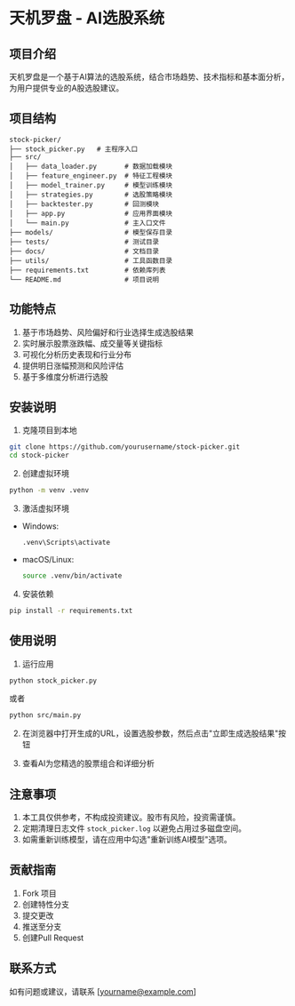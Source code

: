 # 天机罗盘 - AI选股系统

## 项目介绍

天机罗盘是一个基于AI算法的选股系统，结合市场趋势、技术指标和基本面分析，为用户提供专业的A股选股建议。

## 项目结构

```
stock-picker/
├── stock_picker.py   # 主程序入口
├── src/
│   ├── data_loader.py       # 数据加载模块
│   ├── feature_engineer.py  # 特征工程模块
│   ├── model_trainer.py     # 模型训练模块
│   ├── strategies.py        # 选股策略模块
│   ├── backtester.py        # 回测模块
│   ├── app.py               # 应用界面模块
│   └── main.py              # 主入口文件
├── models/                  # 模型保存目录
├── tests/                   # 测试目录
├── docs/                    # 文档目录
├── utils/                   # 工具函数目录
├── requirements.txt         # 依赖库列表
└── README.md                # 项目说明
```

## 功能特点

1. 基于市场趋势、风险偏好和行业选择生成选股结果
2. 实时展示股票涨跌幅、成交量等关键指标
3. 可视化分析历史表现和行业分布
4. 提供明日涨幅预测和风险评估
5. 基于多维度分析进行选股

## 安装说明

1. 克隆项目到本地

```bash
git clone https://github.com/yourusername/stock-picker.git
cd stock-picker
```

2. 创建虚拟环境

```bash
python -m venv .venv
```

3. 激活虚拟环境

- Windows:
  ```bash
  .venv\Scripts\activate
  ```

- macOS/Linux:
  ```bash
  source .venv/bin/activate
  ```

4. 安装依赖

```bash
pip install -r requirements.txt
```

## 使用说明

1. 运行应用

```bash
python stock_picker.py
```

或者

```bash
python src/main.py
```

2. 在浏览器中打开生成的URL，设置选股参数，然后点击"立即生成选股结果"按钮

3. 查看AI为您精选的股票组合和详细分析

## 注意事项

1. 本工具仅供参考，不构成投资建议。股市有风险，投资需谨慎。
2. 定期清理日志文件 `stock_picker.log` 以避免占用过多磁盘空间。
3. 如需重新训练模型，请在应用中勾选"重新训练AI模型"选项。

## 贡献指南

1.  Fork 项目
2.  创建特性分支
3.  提交更改
4.  推送至分支
5.  创建Pull Request

## 联系方式

如有问题或建议，请联系 [yourname@example.com]